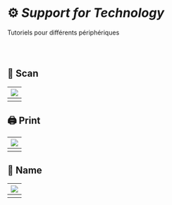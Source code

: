 # ⚙️ *Support for Technology*
  Tutoriels pour différents périphériques
### &nbsp;


## 📠 Scan

|![](links/Typo_Anatomy_cover_1.jpg) |
|:---:|
|            |

## 🖨️ Print

|![](links/Typo_Anatomy_cover_1.jpg) |
|:---:|
|            |

## 📄 Name

|![](links/Typo_Anatomy_cover_1.jpg) |
|:---:|
|            |

